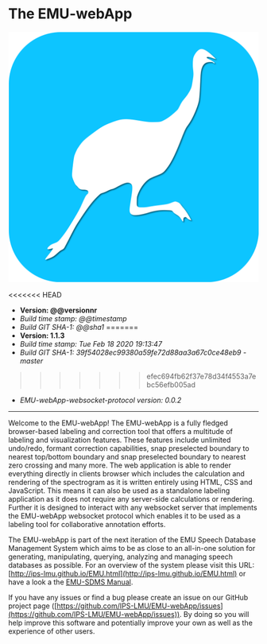 # The EMU-webApp

<!---
author: Raphael Winkelmann
-->

![icon](assets/EMU-webAppIcon-roundCorners.svg)


<<<<<<< HEAD
- **Version: @@versionnr**
- *Build time stamp: @@timestamp*
- *Build GIT SHA-1: @@sha1*
=======
- **Version: 1.1.3**
- *Build time stamp: Tue Feb 18 2020 19:13:47*
- *Build GIT SHA-1: 39f54028ec99380a59fe72d88aa3a67c0ce48eb9 - master*
>>>>>>> efec694fb62f37e78d34f4553a7ebc56efb005ad
- *EMU-webApp-websocket-protocol version: 0.0.2*

--------------------- 

Welcome to the EMU-webApp! The EMU-webApp is a fully fledged browser-based labeling and correction tool that offers a 
multitude of labeling and visualization features. These features include unlimited undo/redo, formant correction 
capabilities, snap preselected boundary to nearest top/bottom boundary and snap preselected boundary to nearest zero 
crossing and many more. The web application is able to render everything directly in clients browser which includes the 
calculation and rendering of the spectrogram as it is written entirely using HTML, CSS and JavaScript. This means it 
can also be used as a standalone labeling application as it does not require any server-side calculations or rendering. 
Further it is designed to interact with any websocket server that implements the EMU-webApp websocket protocol which 
enables it to be used as a labeling tool for collaborative annotation efforts.

The EMU-webApp is part of the next iteration of the EMU Speech Database Management System which aims to be as close to 
an all-in-one solution for generating, manipulating, querying, analyzing and managing speech databases as possible. For 
an overview of the system please visit this URL: [http://ips-lmu.github.io/EMU.html](http://ips-lmu.github.io/EMU.html) 
or have a look a the [EMU-SDMS Manual](https://ips-lmu.github.io/The-EMU-SDMS-Manual).

If you have any issues or find a bug please create an issue on our GitHub project page  ([https://github.com/IPS-LMU/EMU-webApp/issues](https://github.com/IPS-LMU/EMU-webApp/issues)). By doing so you will help improve this software and potentially improve your own as well as the experience of other users.
